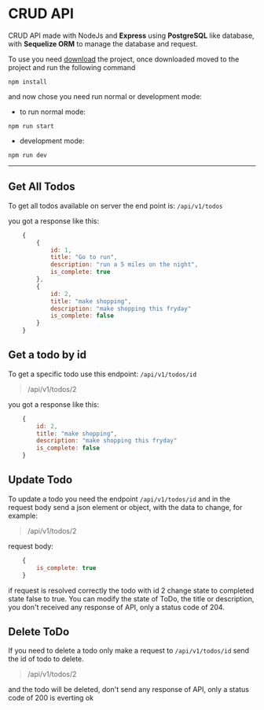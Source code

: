 # CRUD API

CRUD API made with NodeJs and **Express** using **PostgreSQL** like database, with **Sequelize ORM** to manage the database and request.

To use you need [download](https://github.com/MesachVenegas/todo_Server/archive/refs/heads/main.zip) the project, once downloaded moved to the project and run the following command

```npm
npm install
```

and now chose you need run normal or development mode:

- to run normal mode:

```npm
npm run start
```

- development mode:

```npm
npm run dev
```

---

## Get All Todos

To get all todos available on server the end point is:
``` /api/v1/todos ```

you got a response like this:

```js
    {
        {
            id: 1,
            title: "Go to run",
            description: "run a 5 miles on the night",
            is_complete: true
        },
        {
            id: 2,
            title: "make shopping",
            description: "make shopping this fryday"
            is_complete: false
        }
    }
```

## Get a todo by id

To get a specific todo use this endpoint:
```/api/v1/todos/id```

> /api/v1/todos/2

you got a response like this:

```js
    {
        id: 2,
        title: "make shopping",
        description: "make shopping this fryday"
        is_complete: false
    }
```

## Update Todo

To update a todo you need the endpoint `/api/v1/todos/id` and in the request body send a json element or object, with the data to change, for example:
> /api/v1/todos/2

request body:

```js
    {
        is_complete: true
    }
```

if request is resolved correctly the todo with id 2 change state to completed state false to true. You can modify the state of ToDo, the title or description, you don't received any response of API,
only a status code of 204.

## Delete ToDo

If you need to delete a todo only make a request to `/api/v1/todos/id` send the id of todo to delete.

> /api/v1/todos/2

and the todo will be deleted, don't send any response of API, only a status code of 200 is everting ok

